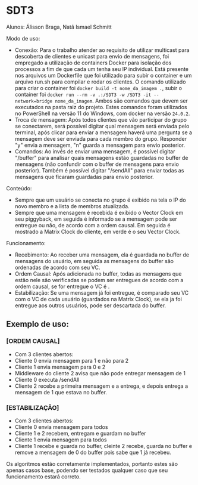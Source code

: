 # SDT3
Alunos: Álisson Braga, Natã Ismael Schmitt

Modo de uso: 
- Conexão: Para o trabalho atender ao requisito de utilizar multicast para descoberta de clientes e unicast para envio de mensagens, foi empregado a utilização de containers Docker para isolação dos processos a fim de que cada um tenha seu IP individual. Está presente nos arquivos um Dockerfile que foi utilizado para subir o container e um arquivo run.sh para compilar e rodar os clientes. O comando utilizado para criar o container foi `docker build -t nome_da_imagem .`, subir o container foi `docker run --rm -v .:/SDT3 -w /SDT3 -it --network=bridge nome_da_imagem`. Ambos são comandos que devem ser executados na pasta raiz do projeto. Estes comandos foram utilizados no PowerShell na versão 11 do Windows, com docker na versão `24.0.2`.
- Troca de mensagem: Após todos clientes que vão participar do grupo se conectarem, será possível digitar qual mensagem será enviada pelo terminal, após clicar para enviar a mensagem haverá uma pergunta se a mensagem deve ser enviada para cada membro do grupo. Responder "y" envia a mensagem, "n" guarda a mensagem para envio posterior.
- Comandos: Ao invés de enviar uma mensagem, é possível digitar "/buffer" para analisar quais mensagens estão guardadas no buffer de mensagens (não confundir com o buffer de mensagens para envio posterior). Também é possível digitar "/sendAll" para enviar todas as mensagens que ficaram guardadas para envio posterior.

Conteúdo:
- Sempre que um usuário se conecta no grupo é exibido na tela o IP do novo membro e a lista de membros atualizada.
- Sempre que uma mensagem é recebida é exibido o Vector Clock em seu piggyback, em seguida é informado se a mensagem pode ser entregue ou não, de acordo com a ordem causal. Em seguida é mostrado a Matrix Clock do cliente, em verde é o seu Vector Clock.

Funcionamento:
- Recebimento: Ao receber uma mensagem, ela é guardada no buffer de mensagens do usuário, em seguida as mensagens do buffer são ordenadas de acordo com seu VC.
- Ordem Causal: Após adicionada no buffer, todas as mensagens que estão nele são verificadas se podem ser entregues de acordo com a ordem causal, se for entregue o VC é .
- Estabilização: Se uma mensagem já foi entregue, é comparado seu VC com o VC de cada usuário (guardados na Matrix Clock), se ela ja foi entregue aos outros usuários, pode ser descartada do buffer.

## Exemplo de uso:
### [ORDEM CAUSAL]
- Com 3 clientes abertos:
- Cliente 0 envia mensagem para 1 e não para 2
- Cliente 1 envia mensagem para 0 e 2
- Middleware do cliente 2 avisa que não pode entregar mensagem de 1
- Cliente 0 executa /sendAll
- Cliente 2 recebe a primeira mensagem e a entrega, e depois entrega a mensagem de 1 que estava no buffer.

### [ESTABILIZAÇÃO]
- Com 3 clientes abertos:
- Cliente 0 envia mensagem para todos
- Cliente 1 e 2 recebem, entregam e guardam no buffer
- Cliente 1 envia mensagem para todos
- Cliente 1 recebe e guarda no buffer, cleinte 2 recebe, guarda no buffer e remove a mensagem de 0 do buffer pois sabe que 1 já recebeu.


Os algoritmos estão corretamente implementados, portanto estes são apenas casos base, podendo ser testados qualquer caso que seu funcionamento estará correto.